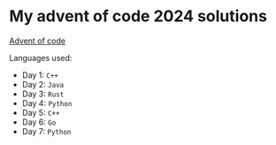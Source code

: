 # My advent of code 2024 solutions

[Advent of code](https://adventofcode.com/2024)

Languages used:
- Day 1: `C++`
- Day 2: `Java`
- Day 3: `Rust`
- Day 4: `Python`
- Day 5: `C++`
- Day 6: `Go`
- Day 7: `Python`

